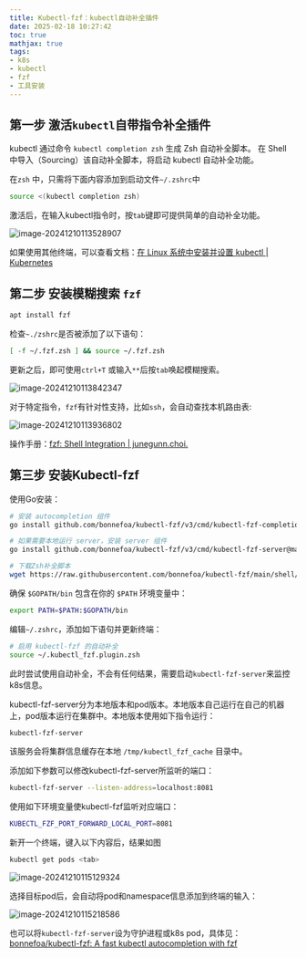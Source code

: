 ```yaml
---
title: Kubectl-fzf：kubectl自动补全插件
date: 2025-02-18 10:27:42
toc: true
mathjax: true
tags: 
- k8s
- kubectl
- fzf
- 工具安装
---
```


## **第一步 激活`kubectl`自带指令补全插件**

kubectl 通过命令 `kubectl completion zsh` 生成 Zsh 自动补全脚本。 在 Shell 中导入（Sourcing）该自动补全脚本，将启动 kubectl 自动补全功能。

在`zsh` 中，只需将下面内容添加到启动文件`~/.zshrc`中

```bash
source <(kubectl completion zsh)
```

激活后，在输入kubectl指令时，按`tab`键即可提供简单的自动补全功能。

![image-20241210113528907](https://raw.githubusercontent.com/buttering/EasyBlogs/master/asset/pictures/77e95e18b901c5372df99f5dff8d9110/359fb02daf31a1c775ca15a1bf6569de.png)

如果使用其他终端，可以查看文档：[在 Linux 系统中安装并设置 kubectl | Kubernetes](https://kubernetes.io/zh-cn/docs/tasks/tools/install-kubectl-linux/#enable-shell-autocompletion)

## **第二步 安装模糊搜索 `fzf`**

```bash
apt install fzf
```

检查`~./zshrc`是否被添加了以下语句：

```bash
[ -f ~/.fzf.zsh ] && source ~/.fzf.zsh
```

更新之后，即可使用`ctrl+T` 或输入`**`后按`tab`唤起模糊搜索。

![image-20241210113842347](https://raw.githubusercontent.com/buttering/EasyBlogs/master/asset/pictures/77e95e18b901c5372df99f5dff8d9110/03ed9f3c11e20cdfc28a92d65cdf8432.png)

对于特定指令，`fzf`有针对性支持，比如`ssh`，会自动查找本机路由表:

![image-20241210113936802](https://raw.githubusercontent.com/buttering/EasyBlogs/master/asset/pictures/77e95e18b901c5372df99f5dff8d9110/f2f2f51ab665c74d6e44c9d6c6fe7203.png)

操作手册：[fzf: Shell Integration | junegunn.choi.](https://junegunn.github.io/fzf/shell-integration/#alt-c)

## **第三步 安装Kubectl-fzf**

使用Go安装：

```bash
# 安装 autocompletion 组件
go install github.com/bonnefoa/kubectl-fzf/v3/cmd/kubectl-fzf-completion@main

# 如果需要本地运行 server，安装 server 组件
go install github.com/bonnefoa/kubectl-fzf/v3/cmd/kubectl-fzf-server@main

# 下载Zsh补全脚本
wget https://raw.githubusercontent.com/bonnefoa/kubectl-fzf/main/shell/kubectl_fzf.plugin.zsh -O ~/.kubectl_fzf.plugin.zsh
```

确保 `$GOPATH/bin` 包含在你的 `$PATH` 环境变量中：

```bash
export PATH=$PATH:$GOPATH/bin
```

编辑`~/.zshrc`，添加如下语句并更新终端：

```bash
# 启用 kubectl-fzf 的自动补全
source ~/.kubectl_fzf.plugin.zsh
```

此时尝试使用自动补全，不会有任何结果，需要启动`kubectl-fzf-server`来监控k8s信息。

kubectl-fzf-server分为本地版本和pod版本。本地版本自己运行在自己的机器上，pod版本运行在集群中。本地版本使用如下指令运行：

```bash
kubectl-fzf-server
```

该服务会将集群信息缓存在本地 `/tmp/kubectl_fzf_cache` 目录中。

添加如下参数可以修改kubectl-fzf-server所监听的端口：

```bash
kubectl-fzf-server --listen-address=localhost:8081
```

使用如下环境变量使kubectl-fzf监听对应端口：

```bash
KUBECTL_FZF_PORT_FORWARD_LOCAL_PORT=8081
```

新开一个终端，键入以下内容后，结果如图

```bash
kubectl get pods <tab>
```

![image-20241210115129324](https://raw.githubusercontent.com/buttering/EasyBlogs/master/asset/pictures/77e95e18b901c5372df99f5dff8d9110/da6765030d6405de55dd6e67132af558.png)

选择目标pod后，会自动将pod和namespace信息添加到终端的输入：

![image-20241210115218586](https://raw.githubusercontent.com/buttering/EasyBlogs/master/asset/pictures/77e95e18b901c5372df99f5dff8d9110/cca144abb2e9262f25854ae03316719d.png)

也可以将`kubectl-fzf-server`设为守护进程或k8s pod，具体见：[bonnefoa/kubectl-fzf: A fast kubectl autocompletion with fzf](https://github.com/bonnefoa/kubectl-fzf?tab=readme-ov-file#kubectl-fzf-server)
